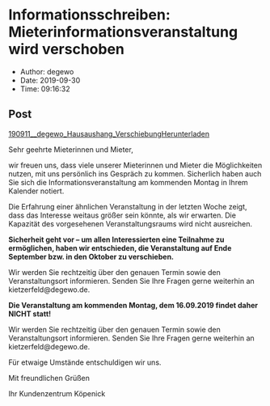 # Informationsschreiben: Mieterinformationsveranstaltung wird verschoben

- Author: degewo
- Date: 2019-09-30
- Time: 09:16:32

## Post


<div class="wp-block-file"><a href="../wp-content/uploads/2019/09/190911__degewo_Hausaushang_Verschiebung.pdf">190911__degewo_Hausaushang_Verschiebung</a><a href="../wp-content/uploads/2019/09/190911__degewo_Hausaushang_Verschiebung.pdf" class="wp-block-file__button" download>Herunterladen</a></div>



<p>Sehr geehrte Mieterinnen und Mieter,</p>



<p>wir freuen uns, dass viele unserer Mieterinnen und Mieter die Möglichkeiten nutzen, mit uns persönlich ins Gespräch zu kommen. Sicherlich haben auch Sie sich die Informationsveranstaltung am kommenden Montag in Ihrem Kalender notiert.</p>



<p>Die Erfahrung einer ähnlichen Veranstaltung in der letzten Woche zeigt, dass das Interesse weitaus größer sein könnte, als wir erwarten. Die Kapazität des vorgesehenen Veranstaltungsraums wird nicht ausreichen.</p>



<p><strong>Sicherheit geht vor&nbsp;</strong><strong>–&nbsp;</strong><strong>um allen Interessierten eine Teilnahme zu ermöglichen, haben wir entschieden, die Veranstaltung auf Ende September bzw. in den Oktober zu verschieben.</strong></p>



<p>Wir werden Sie rechtzeitig über den genauen Termin sowie den Veranstaltungsort informieren. Senden Sie Ihre Fragen gerne weiterhin an kietzerfeld@degewo.de.</p>



<p><strong>Die Veranstaltung am kommenden Montag, dem 16.09.2019 findet daher NICHT statt!</strong></p>



<p>Wir werden Sie rechtzeitig über den genauen Termin sowie den Veranstaltungsort informieren. Senden Sie Ihre Fragen gerne weiterhin an kietzerfeld@degewo.de.</p>



<p>Für etwaige Umstände entschuldigen wir uns. </p>



<p>Mit freundlichen Grüßen</p>



<p>Ihr Kundenzentrum Köpenick</p>
